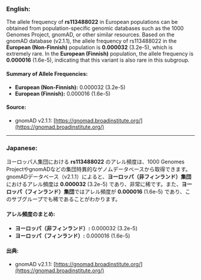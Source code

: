 ### English:
The allele frequency of **rs113488022** in European populations can be obtained from population-specific genomic databases such as the 1000 Genomes Project, gnomAD, or other similar resources. Based on the gnomAD database (v2.1.1), the allele frequency of rs113488022 in the **European (Non-Finnish)** population is **0.000032** (3.2e-5), which is extremely rare. In the **European (Finnish)** population, the allele frequency is **0.000016** (1.6e-5), indicating that this variant is also rare in this subgroup.

#### Summary of Allele Frequencies:
- **European (Non-Finnish):** 0.000032 (3.2e-5)
- **European (Finnish):** 0.000016 (1.6e-5)

#### Source:
- gnomAD v2.1.1: [https://gnomad.broadinstitute.org/](https://gnomad.broadinstitute.org/)

---

### Japanese:
ヨーロッパ人集団における **rs113488022** のアレル頻度は、1000 Genomes ProjectやgnomADなどの集団特異的なゲノムデータベースから取得できます。gnomADデータベース（v2.1.1）によると、**ヨーロッパ（非フィンランド）集団**におけるアレル頻度は **0.000032** (3.2e-5) であり、非常に稀です。また、**ヨーロッパ（フィンランド）集団**ではアレル頻度が **0.000016** (1.6e-5) であり、このサブグループでも稀であることがわかります。

#### アレル頻度のまとめ:
- **ヨーロッパ（非フィンランド）:** 0.000032 (3.2e-5)
- **ヨーロッパ（フィンランド）:** 0.000016 (1.6e-5)

#### 出典:
- gnomAD v2.1.1: [https://gnomad.broadinstitute.org/](https://gnomad.broadinstitute.org/)